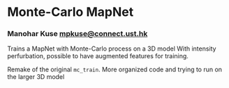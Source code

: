 # Monte-Carlo MapNet
### Manohar Kuse <mpkuse@connect.ust.hk>

Trains a MapNet with Monte-Carlo process on a 3D model
With intensity perfurbation, possible to have augmented features for training.

Remake of the original `mc_train`. More organized code and trying to run on the larger 3D model
